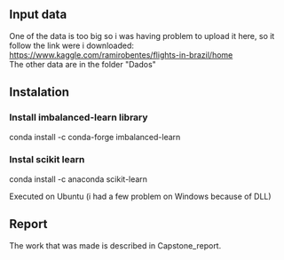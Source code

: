 ## Input data

One of the data is too big so i was having problem to upload it here, so it follow the link were i downloaded:
https://www.kaggle.com/ramirobentes/flights-in-brazil/home  
The other data are in the folder "Dados"

## Instalation

### Install imbalanced-learn library


conda install -c conda-forge imbalanced-learn 

### Instal scikit learn
conda install -c anaconda scikit-learn

Executed on Ubuntu (i had a few problem on Windows because of DLL)

## Report
The work that was made is described in Capstone_report.
